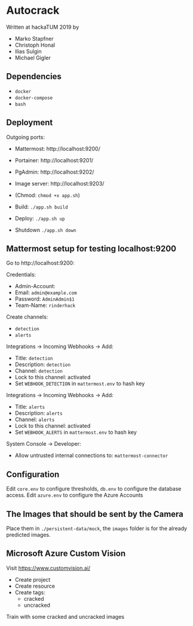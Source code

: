# Autocrack

Written at hackaTUM 2019 by
- Marko Stapfner
- Christoph Honal
- Ilias Sulgin
- Michael Gigler

## Dependencies
- `docker`
- `docker-compose`
- `bash`

## Deployment 

Outgoing ports:
- Mattermost: http://localhost:9200/
- Portainer: http://localhost:9201/
- PgAdmin: http://localhost:9202/
- Image server: http://localhost:9203/



- (Chmod: `chmod +x app.sh`)
- Build: `./app.sh build`
- Deploy: `./app.sh up`
- Shutdown `./app.sh down`

## Mattermost setup for testing localhost:9200

Go to http://localhost:9200: 

Credentials: 
- Admin-Account: 
- Email: `admin@example.com`
- Password: `AdminAdmin$1`
- Team-Name: `rinderhack`

Create channels:
- `detection`
- `alerts`

Integrations -> Incoming Webhooks -> Add:
- Title: `detection`
- Description: `detection`
- Channel: `detection`
- Lock to this channel: activated
- Set `WEBHOOK_DETECTION` in `mattermost.env` to hash key

Integrations -> Incoming Webhooks -> Add:
- Title: `alerts`
- Description: `alerts`
- Channel: `alerts`
- Lock to this channel: activated
- Set `WEBHOOK_ALERTS` in `mattermost.env` to hash key

System Console -> Developer:
- Allow untrusted internal connections to: `mattermost-connector`

## Configuration

Edit `core.env` to configure thresholds, `db.env` to configure the database access.
Edit `azure.env` to configure the Azure Accounts


## The Images that should be sent by the Camera
Place them in `./persistent-data/mock`, the `images` folder is for the already predicted images. 


## Microsoft Azure Custom Vision
Visit https://www.customvision.ai/

- Create project 
- Create resource
- Create tags:
    - cracked
    - uncracked
    
Train with some cracked and uncracked images    